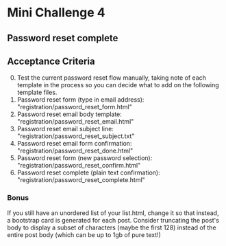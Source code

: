 # Mini Challenge 4

## Password reset complete

## Acceptance Criteria

0. Test the current password reset flow manually, taking note of each template in the process so you can decide what to add on the following template files.
1. Password reset form (type in email address): "registration/password_reset_form.html"
2. Password reset email body template: "registration/password_reset_email.html"
3. Password reset email subject line: "registration/password_reset_subject.txt"
4. Password reset email form confirmation: "registration/password_reset_done.html"
5. Password reset form (new password selection): "registration/password_reset_confirm.html"
6. Password reset complete (plain text confirmation): "registration/password_reset_complete.html"

### Bonus
If you still have an unordered list of your list.html, change it so that instead, a bootstrap card is generated for each post. Consider truncating the post's body to display a subset of characters (maybe the first 128) instead of the entire post body (which can be up to 1gb of pure text!)